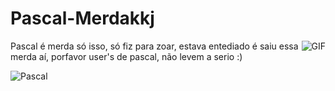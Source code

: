 # Pascal-Merdakkj

<img align="right" alt="GIF" src="https://i.pinimg.com/originals/c3/e6/37/c3e637977e589713de7bf4d1fd6f7bfe.jpg" />
Pascal é merda só isso, só fiz para zoar, estava entediado é saiu essa merda aí, porfavor user's de pascal, não levem a serio :)

  ![Pascal](https://img.shields.io/badge/-Pascal-black?style=flat&logo=pascal)
